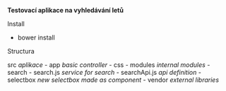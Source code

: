 **Testovací aplikace na vyhledávání letů**

Install

 - bower install
 
 
 
 Structura
 
 src  _aplikace_
    - app _basic controller_
    - css 
    - modules _internal modules_
        - search 
            - search.js  _service for search_
            - searchApi.js  _api definition_
        - selectbox  _new selectbox made as component_
    - vendor  _external libraries_